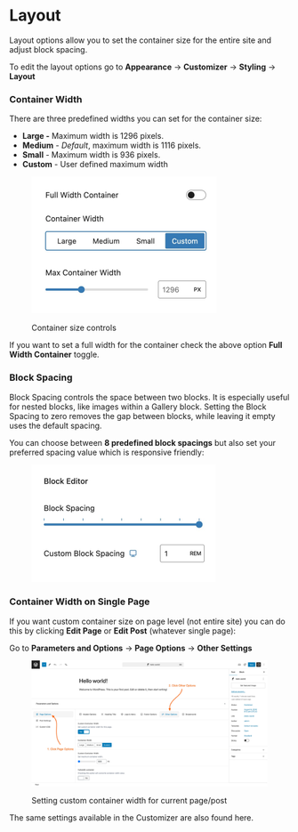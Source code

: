 # Layout

Layout options allow you to set the container size for the entire site and adjust block spacing.

To edit the layout options go to **Appearance** -> **Customizer** -> **Styling** -> **Layout**

### Container Width

There are three predefined widths you can set for the container size:&#x20;

* **Large -** Maximum width is 1296 pixels.
* **Medium** - _Default_, maximum width is 1116 pixels.
* **Small** - Maximum width is 936 pixels.
* **Custom** - User defined maximum width

<figure><img src="../.gitbook/assets/Container Width.jpg" alt="" width="333"><figcaption><p>Container size controls</p></figcaption></figure>

If you want to set a full width for the container check the above option **Full Width Container** toggle.

### Block Spacing

Block Spacing controls the space between two blocks. It is especially useful for nested blocks, like images within a Gallery block. Setting the Block Spacing to zero removes the gap between blocks, while leaving it empty uses the default spacing.

You can choose between **8 predefined block spacings** but also set your preferred spacing value which is responsive friendly:

<figure><img src="../.gitbook/assets/Block Spacing.jpg" alt="" width="331"><figcaption></figcaption></figure>

### Container Width on Single Page

If you want custom container size on page level (not entire site) you can do this by clicking **Edit Page** or  **Edit Post** (whatever single page):

Go to **Parameters and Options** -> **Page Options** -> **Other Settings**

<figure><img src="../.gitbook/assets/Container Size for Single Item.jpg" alt=""><figcaption><p>Setting custom container width for current page/post</p></figcaption></figure>

The same settings available in the Customizer are also found here.

